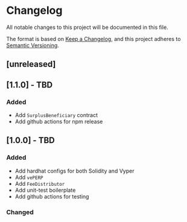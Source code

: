 # Changelog

All notable changes to this project will be documented in this file.

The format is based on [Keep a Changelog](https://keepachangelog.com/en/1.0.0/),
and this project adheres to [Semantic Versioning](https://semver.org/spec/v2.0.0.html).

## [unreleased]

## [1.1.0] - TBD

### Added

- Add `SurplusBeneficiary` contract
- Add github actions for npm release

## [1.0.0] - TBD
### Added

- Add hardhat configs for both Solidity and Vyper
- Add `vePERP`
- Add `FeeDistributor`
- Add unit-test boilerplate
- Add github actions for testing

### Changed
